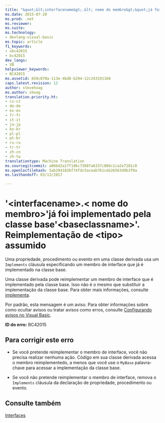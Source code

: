 ```yaml
---
title: "&quot;&lt;interfacename&gt;.&lt; nome do membro&gt;&quot;já foi implementado pela classe base&quot;&lt;baseclassname&gt;&quot;. Reimplementação de &lt;tipo&gt; assumido | Documentos do Microsoft"
ms.date: 2015-07-20
ms.prod: .net
ms.reviewer: 
ms.suite: 
ms.technology:
- devlang-visual-basic
ms.topic: article
f1_keywords:
- vbc42015
- bc42015
dev_langs:
- VB
helpviewer_keywords:
- BC42015
ms.assetid: 658c070a-113e-4bd8-b294-12c243191160
caps.latest.revision: 12
author: stevehoag
ms.author: shoag
translation.priority.ht:
- cs-cz
- de-de
- es-es
- fr-fr
- it-it
- ja-jp
- ko-kr
- pl-pl
- pt-br
- ru-ru
- tr-tr
- zh-cn
- zh-tw
translationtype: Machine Translation
ms.sourcegitcommit: a06bd2a17f1d6c7308fa6337c866c1ca2e7281c0
ms.openlocfilehash: 5ab2041826f74fdc5aceab7b1ceb26563d9b3f0a
ms.lasthandoff: 03/13/2017

---
```

# <a name="39ltinterfacenamegtltmembernamegt39-is-already-implemented-by-the-base-class-39ltbaseclassnamegt39-re-implementation-of-lttypegt-assumed"></a>'&lt;interfacename&gt;.&lt; nome do membro&gt;'já foi implementado pela classe base'&lt;baseclassname&gt;'. Reimplementação de &lt;tipo&gt; assumido
Uma propriedade, procedimento ou evento em uma classe derivada usa um `Implements` cláusula especificando um membro de interface que já é implementado na classe base.  
  
 Uma classe derivada pode reimplementar um membro de interface que é implementado pela classe base. Isso não é o mesmo que substituir a implementação da classe base. Para obter mais informações, consulte [implementa](../../../visual-basic/language-reference/statements/implements-clause.md).  
  
 Por padrão, esta mensagem é um aviso. Para obter informações sobre como ocultar avisos ou tratar avisos como erros, consulte [Configurando avisos no Visual Basic](https://docs.microsoft.com/visualstudio/ide/configuring-warnings-in-visual-basic).  
  
 **ID do erro:** BC42015  
  
## <a name="to-correct-this-error"></a>Para corrigir este erro  
  
-   Se você pretende reimplementar o membro de interface, você não precisa realizar nenhuma ação. Código em sua classe derivada acessa o membro reimplementedo, a menos que você use o `MyBase` palavra-chave para acessar a implementação da classe base.  
  
-   Se você não pretende reimplementar o membro de interface, remova o `Implements` cláusula da declaração de propriedade, procedimento ou evento.  
  
## <a name="see-also"></a>Consulte também  
 [Interfaces](../../../visual-basic/programming-guide/language-features/interfaces/index.md)
